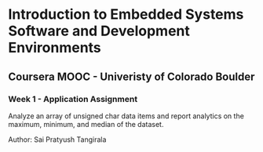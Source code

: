 # Introduction to Embedded Systems Software and Development Environments

## Coursera MOOC - Univeristy of Colorado Boulder

### Week 1 - Application Assignment

Analyze an array of unsigned char data items and report analytics on the maximum, minimum, and median of the dataset. 

Author: Sai Pratyush Tangirala
